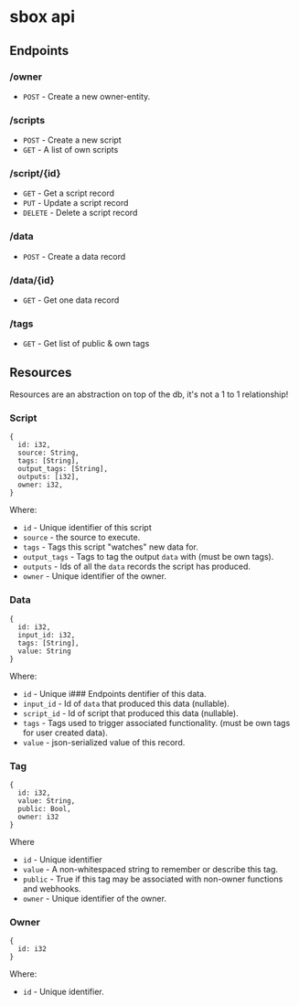 # sbox api

## Endpoints
### /owner
 - `POST` - Create a new owner-entity.

### /scripts
 - `POST` - Create a new script
 - `GET` - A list of own scripts

### /script/{id}
 - `GET` - Get a script record
 - `PUT` - Update a script record
 - `DELETE` - Delete a script record

### /data
 - `POST` - Create a data record

### /data/{id}
 - `GET` - Get one data record

### /tags
 - `GET` - Get list of public & own tags

## Resources
Resources are an abstraction on top of the db, it's not a 1 to 1 relationship!

### Script
```
{
  id: i32,
  source: String,
  tags: [String],
  output_tags: [String],
  outputs: [i32],
  owner: i32,
}
```
Where:
 - `id` - Unique identifier of this script
 - `source` - the source to execute.
 - `tags` - Tags this script "watches" new data for.
 - `output_tags` - Tags to tag the output `data` with (must be own tags).
 - `outputs` - Ids of all the `data` records the script has produced.
 - `owner` - Unique identifier of the owner.

### Data
```
{
  id: i32,
  input_id: i32,
  tags: [String],
  value: String
}
```
Where:
 - `id` - Unique i### Endpoints
dentifier of this data.
 - `input_id` - Id of `data` that produced this data (nullable).
 - `script_id` - Id of script that produced this data (nullable).
 - `tags` - Tags used to trigger associated functionality. (must be own tags for user created data).
 - `value` - json-serialized value of this record.

### Tag
```
{
  id: i32,
  value: String,
  public: Bool,
  owner: i32
}
```
Where
 - `id` - Unique identifier
 - `value` - A non-whitespaced string to remember or describe this tag.
 - `public` - True if this tag may be associated with non-owner functions and webhooks.
 - `owner` - Unique identifier of the owner.


### Owner
```
{
  id: i32
}
```
Where:
 - `id` - Unique identifier.
